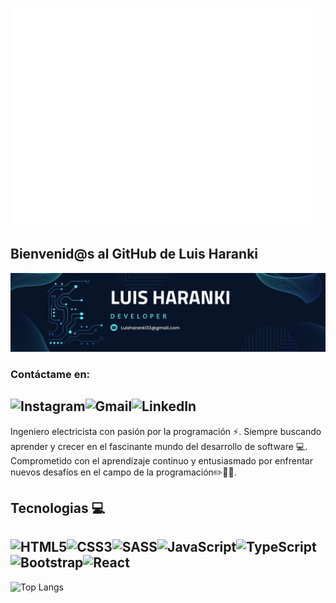 ![git zorro](giphy-zorro.gif)
## Bienvenid@s al GitHub de Luis Haranki 
![banner de luis Haranki](Banner-luis-haranki.png)
### Contáctame en:
![Instagram](https://img.shields.io/badge/Instagram-%23E4405F.svg?style=for-the-badge&logo=Instagram&logoColor=white)![Gmail](https://img.shields.io/badge/Gmail-D14836?style=for-the-badge&logo=gmail&logoColor=white)![LinkedIn](https://img.shields.io/badge/linkedin-%230077B5.svg?style=for-the-badge&logo=linkedin&logoColor=white)
--
Ingeniero electricista con pasión por la programación :zap:. Siempre buscando aprender y crecer en el fascinante mundo del desarrollo de software :computer:. Comprometido con el aprendizaje continuo y entusiasmado por enfrentar nuevos desafíos en el campo de la programación:pencil2::blue_book::muscle:.

## Tecnologias :computer:
![HTML5](https://img.shields.io/badge/html5-%23E34F26.svg?style=for-the-badge&logo=html5&logoColor=white)![CSS3](https://img.shields.io/badge/css3-%231572B6.svg?style=for-the-badge&logo=css3&logoColor=white)![SASS](https://img.shields.io/badge/SASS-hotpink.svg?style=for-the-badge&logo=SASS&logoColor=white)![JavaScript](https://img.shields.io/badge/javascript-%23323330.svg?style=for-the-badge&logo=javascript&logoColor=%23F7DF1E)![TypeScript](https://img.shields.io/badge/typescript-%23007ACC.svg?style=for-the-badge&logo=typescript&logoColor=white)
![Bootstrap](https://img.shields.io/badge/bootstrap-%238511FA.svg?style=for-the-badge&logo=bootstrap&logoColor=white)![React](https://img.shields.io/badge/react-%2320232a.svg?style=for-the-badge&logo=react&logoColor=%2361DAFB)
--
![Top Langs](https://github-readme-stats.vercel.app/api/top-langs/?username=LuisHaranki33&layout=compact&theme=dark)
